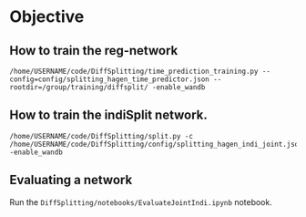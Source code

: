 # Objective

## How to train the reg-network
```
/home/USERNAME/code/DiffSplitting/time_prediction_training.py --config=config/splitting_hagen_time_predictor.json --rootdir=/group/training/diffsplit/ -enable_wandb
```

## How to train the indiSplit network.
```
/home/USERNAME/code/DiffSplitting/split.py -c /home/USERNAME/code/DiffSplitting/config/splitting_hagen_indi_joint.json -enable_wandb
```

## Evaluating a network
Run the `DiffSplitting/notebooks/EvaluateJointIndi.ipynb` notebook.